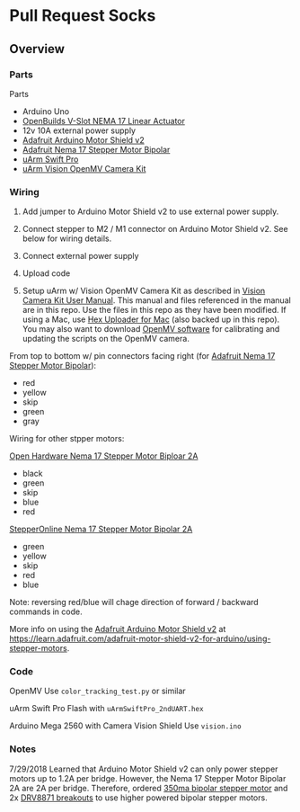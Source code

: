 # Pull Request Socks

## Overview

### Parts

Parts
* Arduino Uno
* [OpenBuilds V-Slot NEMA 17 Linear Actuator](https://openbuildspartstore.com/v-slot-nema-17-linear-actuator-bundle-belt-driven/)
* 12v 10A external power supply
* [Adafruit Arduino Motor Shield v2](https://www.adafruit.com/product/1438)
* [Adafruit Nema 17 Stepper Motor Bipolar](https://www.adafruit.com/product/324)
* [uArm Swift Pro](https://www.sparkfun.com/products/14342)
* [uArm Vision OpenMV Camera Kit](https://store.ufactory.cc/collections/frontpage/products/vision-camera-kit)


### Wiring

1. Add jumper to Arduino Motor Shield v2 to use external power supply.
2. Connect stepper to M2 / M1 connector on Arduino Motor Shield v2.  See below for wiring details.
3. Connect external power supply
4. Upload code

1. Setup uArm w/ Vision OpenMV Camera Kit as described in [Vision Camera Kit User Manual](http://download.ufactory.cc/docs/en/Vision_Camera_Kit%20User_Maunal_180312_V1.3.pdf). This manual and files referenced in the manual are in this repo.  Use the files in this repo as they have been modified.  If using a Mac, use [Hex Uploader for Mac](http://paulkaplan.me/HexUploader/) (also backed up in this repo).  You may also want to download [OpenMV software](https://openmv.io/pages/download0) for calibrating and updating the scripts on the OpenMV camera.


From top to bottom w/ pin connectors facing right (for [Adafruit Nema 17 Stepper Motor Bipolar](https://www.adafruit.com/product/324)):
* red
* yellow
* skip
* green
* gray

Wiring for other stpper motors:

[Open Hardware Nema 17 Stepper Motor Biploar 2A](https://openbuildspartstore.com/nema-17-stepper-motor/)
* black
* green
* skip
* blue
* red

[StepperOnline Nema 17 Stepper Motor Bipolar 2A](https://www.amazon.com/gp/product/B00PNEQKC0/ref=oh_aui_detailpage_o01_s00?ie=UTF8&psc=1)
* green
* yellow
* skip
* red
* blue

Note: reversing red/blue will chage direction of forward / backward commands in code.

More info on using the [Adafruit Arduino Motor Shield v2](https://www.adafruit.com/product/1438) at https://learn.adafruit.com/adafruit-motor-shield-v2-for-arduino/using-stepper-motors.

### Code

OpenMV
Use `color_tracking_test.py` or similar

uArm Swift Pro
Flash with `uArmSwiftPro_2ndUART.hex`

Arduino Mega 2560 with Camera Vision Shield
Use `vision.ino`

### Notes

7/29/2018
Learned that Arduino Motor Shield v2 can only power stepper motors up to 1.2A per bridge.  However, the Nema 17 Stepper Motor Bipolar 2A are 2A per bridge.  Therefore, ordered [350ma bipolar stepper motor](https://www.amazon.com/gp/product/B01N30ISYC/ref=oh_aui_detailpage_o00_s00?ie=UTF8&psc=1) and 2x [DRV8871 breakouts](https://www.amazon.com/gp/product/B06Y4VRXN4/ref=oh_aui_detailpage_o00_s00?ie=UTF8&psc=1) to use higher powered bipolar stepper motors. 
